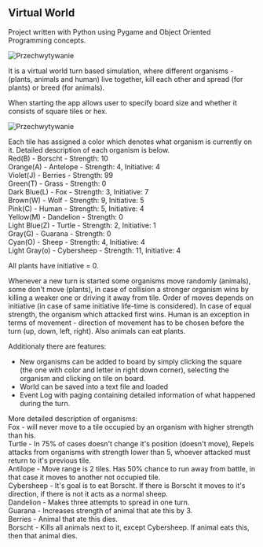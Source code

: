 <h2>Virtual World</h2>

Project written with Python using Pygame and Object Oriented Programming concepts.

![Przechwytywanie](https://user-images.githubusercontent.com/125133223/225217787-9397eb83-104d-4e76-b908-fc3827af0ae0.PNG)

It is a virtual world turn based simulation, where different organisms - (plants, animals and human) live together, kill each other and spread (for plants) or breed (for animals).



When starting the app allows user to specify board size and whether it consists of square tiles or hex.

![Przechwytywanie](https://user-images.githubusercontent.com/125133223/225218474-531161fa-63bf-41ba-8bac-f038261d48c5.PNG)


Each tile has assigned a color which denotes what organism is currently on it. Detailed description of each organism is below. <br/>
Red(B) - Borscht - Strength: 10 <br/>
Orange(A) - Antelope - Strength: 4, Initiative: 4 <br/>
Violet(J) - Berries - Strength: 99 <br/>
Green(T) - Grass - Strength: 0 <br/>
Dark Blue(L) - Fox - Strength: 3, Initiative: 7<br/>
Brown(W) - Wolf - Strength: 9, Initiative: 5<br/>
Pink(C) - Human - Strength: 5, Initiative: 4<br/>
Yellow(M) - Dandelion - Strength: 0<br/>
Light Blue(Z) - Turtle - Strength: 2, Initiative: 1<br/>
Gray(G) - Guarana - Strength: 0<br/>
Cyan(O) - Sheep - Strength: 4, Initiative: 4<br/>
Light Gray(o) - Cybersheep - Strength: 11, Initiative: 4<br/>

All plants have initiative = 0.

Whenever a new turn is started some organisms move randomly (animals), some don't move (plants), in case of collision a stronger organism wins by killing a weaker one or driving it away from tile. Order of moves depends on initiative (in case of same initiative life-time is considered). In case of equal strength, the organism which attacked first wins. Human is an exception in terms of movement - direction of movement has to be chosen before the turn (up, down, left, right). Also animals can eat plants.

Additionaly there are features:
- New organisms can be added to board by simply clicking the square (the one with color and letter in right down corner), selecting the organism and clicking on tile on board.
- World can be saved into a text file and loaded
- Event Log with paging containing detailed information of what happened during the turn.

More detailed description of organisms:<br/>
Fox - will never move to a tile occupied by an organism with higher strength than his.<br/>
Turtle - In 75% of cases doesn't change it's position (doesn't move), Repels attacks from organisms with strength lower than 5, whoever attacked must return to it's previous tile.<br/>
Antilope - Move range is 2 tiles. Has 50% chance to run away from battle, in that case it moves to another not occupied tile.<br/>
Cybersheep - It's goal is to eat Borscht. If there is Borscht it moves to it's direction, if there is not it acts as a normal sheep.<br/>
Dandelion - Makes three attempts to spread in one turn.<br/>
Guarana - Increases strength of animal that ate this by 3.<br/>
Berries - Animal that ate this dies.<br/>
Borscht - Kills all animals next to it, except Cybersheep. If animal eats this, then that animal dies.<br/>




